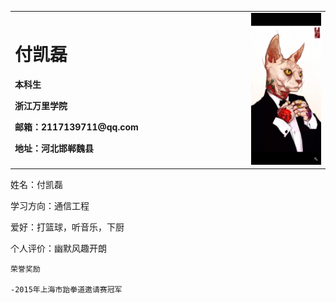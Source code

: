  <table border="0">
  <tr>
    <td width="75%">
      <h1>付凯磊</h1>
      <p><b>本科生</b></p>
      <p><b>浙江万里学院</b></p>
      <p><b>邮箱：2117139711@qq.com</b></p>
      <p><b>地址：河北邯郸魏县</b></p>
    </td>
    <td width="25%">
      <img src="boby.jpg" width="100%">       
    </td>
  </tr>
</table>

   姓名：付凯磊
   
   学习方向：通信工程
   
   爱好：打篮球，听音乐，下厨
   
   个人评价：幽默风趣开朗
    
    荣誉奖励
    
    -2015年上海市跆拳道邀请赛冠军

